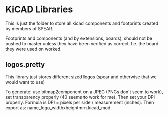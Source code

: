 # KiCAD Libraries #

This is just the folder to store all kicad components and footprints created by members of SPEAR.

Footprints and components (and by extensions, boards), should not be pushed to master unless they have been verified as correct.
I.e. the board they were used on worked.

## logos.pretty ##

This library just stores different sized logos (spear and otherwise that we would want to use)

To generate: use bitmap2component on a JPEG (PNGs don't seem to work), set transparency properly (40 seems to work for me).
Then set your DPI properly. Formula is DPI = pixels per side / measurement (inches).
Then export as: name_logo_widthxheightmm.kicad_mod
